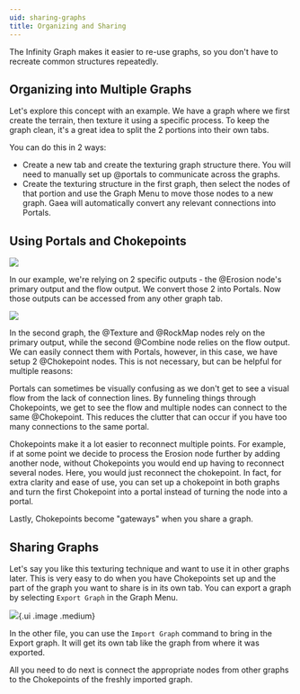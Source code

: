 ```yaml
---
uid: sharing-graphs
title: Organizing and Sharing
---
```


The Infinity Graph makes it easier to re-use graphs, so you don't have to recreate common structures repeatedly.


## Organizing into Multiple Graphs

Let's explore this concept with an example. We have a graph where we first create the terrain, then texture it using a specific process. To keep the graph clean, it's a great idea to split the 2 portions into their own tabs.

You can do this in 2 ways:
- Create a new tab and create the texturing graph structure there. You will need to manually set up @portals to communicate across the graphs.
- Create the texturing structure in the first graph, then select the nodes of that portion and use the Graph Menu to move those nodes to a new graph. Gaea will automatically convert any relevant connections into Portals.

## Using Portals and Chokepoints

![](/images/ui/graph-org-1.webp)

In our example, we're relying on 2 specific outputs - the @Erosion node's primary output and the flow output. We convert those 2 into Portals. Now those outputs can be accessed from any other graph tab.

![](/images/ui/graph-org-2.webp)

In the second graph, the @Texture and @RockMap nodes rely on the primary output, while the second @Combine node relies on the flow output. We can easily connect them with Portals, however, in this case, we have setup 2 @Chokepoint nodes. This is not necessary, but can be helpful for multiple reasons:

Portals can sometimes be visually confusing as we don't get to see a visual flow from the lack of connection lines. By funneling things through Chokepoints, we get to see the flow and multiple nodes can connect to the same @Chokepoint. This reduces the clutter that can occur if you have too many connections to the same portal.

Chokepoints make it a lot easier to reconnect multiple points. For example, if at some point we decide to process the Erosion node further by adding another node,  without Chokepoints you would end up having to reconnect several nodes. Here, you would just reconnect the chokepoint. In fact, for extra clarity and ease of use, you can set up a chokepoint in both graphs and turn the first Chokepoint into a portal instead of turning the node into a portal.

Lastly, Chokepoints become "gateways" when you share a graph.

## Sharing Graphs

Let's say you like this texturing technique and want to use it in other graphs later. This is very easy to do when you have Chokepoints set up and the part of the graph you want to share is in its own tab. You can export a graph by selecting `Export Graph` in the Graph Menu.

![](/images/ui/graph-menu.webp){.ui .image .medium}

In the other file, you can use the `Import Graph` command to bring in the Export graph. It will get its own tab like the graph from where it was exported.

All you need to do next is connect the appropriate nodes from other graphs to the Chokepoints of the freshly imported graph.
